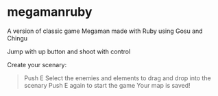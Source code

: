 megamanruby
===========

A version of classic game Megaman made with Ruby using Gosu and Chingu

Jump with up button and shoot with control

Create your scenary:
> Push E
> Select the enemies and elements to drag and drop into the scenary
> Push E again to start the game
> Your map is saved!